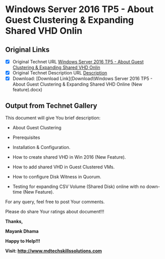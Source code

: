 # Windows Server 2016 TP5 - About Guest Clustering & Expanding Shared VHD Onlin

## Original Links

- [x] Original Technet URL [Windows Server 2016 TP5 - About Guest Clustering & Expanding Shared VHD Onlin](https://gallery.technet.microsoft.com/Windows-Server-2016-TP5-b621f59c)
- [x] Original Technet Description URL [Description](https://gallery.technet.microsoft.com/Windows-Server-2016-TP5-b621f59c/description)
- [x] Download: [Download Link](Download\Windows Server 2016 TP5 - About Guest Clustering & Expanding Shared VHD Online (New feature).docx)

## Output from Technet Gallery

This document will give You brief description:

- About Guest Clustering

- Prerequisites

- Installation & Configuration.

- How to create shared VHD in Win 2016 (New Feature).

- How to add shared VHD in Guest Clustered VMs.

- How to configure Disk Witness in Quorum.

- Testing for expanding CSV Volume (Shared Disk) online with no down-time (New Feature).

For any query, feel free to post Your comments.

Please do share Your ratings about document!!!

**Thanks,**

**Mayank Dhama**

**Happy to Help!!!**

**Visit: http://www.mdtechskillssolutions.com**


